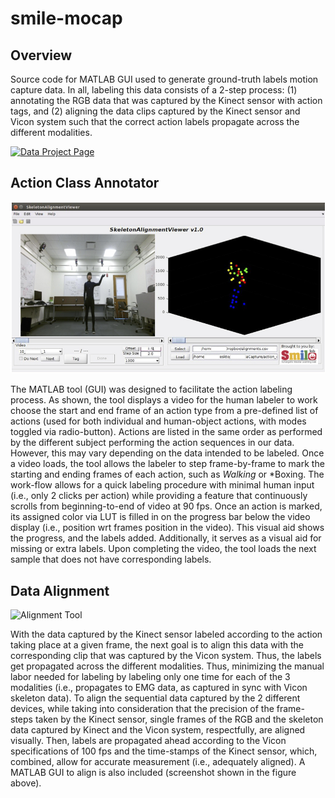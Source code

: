 # smile-mocap
## Overview
Source code for MATLAB GUI used to generate ground-truth labels motion capture data. In all, labeling this data consists of a 2-step process: (1) annotating the RGB data that was captured by the Kinect sensor with action tags, and (2) aligning the data clips captured by the Kinect sensor and Vicon system such that the correct action labels propagate across the different modalities.

[![Data Project Page](https://github.com/wanglichenxj/EV-Action-Electromyography-Vision-Multi-Modal-Action-Dataset)](https://github.com/wanglichenxj/EV-Action-Electromyography-Vision-Multi-Modal-Action-Dataset)


## Action Class Annotator
![Action Label Generator](docs/action_tagger.jpg)

The MATLAB tool (GUI) was designed to facilitate the action labeling process. As shown, the tool displays a video for the human labeler to work choose the start and end frame of an action type from a pre-defined list of actions (used for both individual and human-object actions, with modes toggled via radio-button). Actions are listed in the same order as performed by the different subject performing the action sequences in our data. However, this may vary depending on the data intended to be labeled. Once a video loads, the tool allows the labeler to step frame-by-frame to mark the starting and ending frames of each action, such as *Walking* or *Boxing. The work-flow allows for a quick labeling procedure with minimal human input (i.e., only 2 clicks per action) while providing a feature that continuously scrolls from beginning-to-end of video at 90 fps. Once an action is marked, its assigned color via LUT is filled in on the progress bar below the video display (i.e., position wrt frames position in the video). This visual aid shows the progress, and the labels added. Additionally, it serves as a visual aid for missing or extra labels. Upon completing the video, the tool loads the next sample that does not have corresponding labels.

## Data Alignment
![Alignment Tool](docs/align_tool.jpg)

With the data captured by the Kinect sensor labeled according to the action taking place at a given frame, the next goal is to align this data with the corresponding clip that was captured by the Vicon system. Thus, the labels get propagated across the different modalities. Thus, minimizing the manual labor needed for labeling by labeling only one time for each of the 3 modalities (i.e., propagates to EMG data, as captured in sync with Vicon skeleton data). To align the sequential data captured by the 2 different devices, while taking into consideration that the precision of the frame-steps taken by the Kinect sensor, single frames of the RGB and the skeleton data captured by Kinect and the Vicon system, respectfully, are aligned visually. Then, labels are propagated ahead according to the Vicon specifications of 100 fps and the time-stamps of the Kinect sensor, which, combined, allow for accurate measurement (i.e., adequately aligned). A MATLAB GUI to align is also included (screenshot shown in the figure above).

